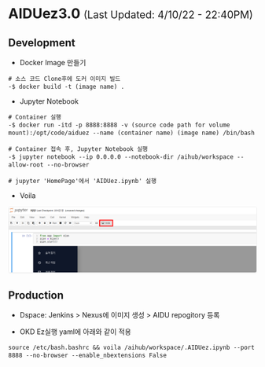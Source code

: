 # AIDUez3.0 <span style="font-size:1.3rem; font-weight:lighter">(Last Updated: 4/10/22 - 22:40PM)</span>

## Development

- Docker Image 만들기

```console
# 소스 코드 Clone후에 도커 이미지 빌드
-$ docker build -t (image name) .  
```

- Jupyter Notebook

```console
# Container 실행
-$ docker run -itd -p 8888:8888 -v (source code path for volume mount):/opt/code/aiduez --name (container name) (image name) /bin/bash

# Container 접속 후, Jupyter Notebook 실행
-$ jupyter notebook --ip 0.0.0.0 --notebook-dir /aihub/workspace --allow-root --no-browser

# jupyter 'HomePage'에서 'AIDUez.ipynb' 실행
```
- Voila

<img alt="Run Voila in notebook" src="assets/images/README_voila.png" style="border: 1px solid #eee; border-radius: 4px; box-shadow: 0 1px 2px 0 rgba(0, 0, 0, 0.05);">

<br>

## Production

- Dspace: Jenkins > Nexus에 이미지 생성 > AIDU repogitory 등록

- OKD Ez실행 yaml에 아래와 같이 적용

```console
source /etc/bash.bashrc && voila /aihub/workspace/.AIDUez.ipynb --port 8888 --no-browser --enable_nbextensions False 
```
<br>